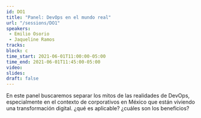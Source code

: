 ```yaml
---
id: DO1
title: "Panel: DevOps en el mundo real"
url: "/sessions/DO1"
speakers:
 - Emilio Osorio
 - Jaqueline Ramos
tracks:
block: c
time_start: 2021-06-01T11:00:00-05:00
time_end: 2021-06-01T11:45:00-05:00
video:
slides:
draft: false
---
```


En este panel buscaremos separar los mitos de las realidades de DevOps, especialmente en el contexto de corporativos en México que están viviendo una transformación digital. ¿qué es aplicable? ¿cuáles son los beneficios? 

